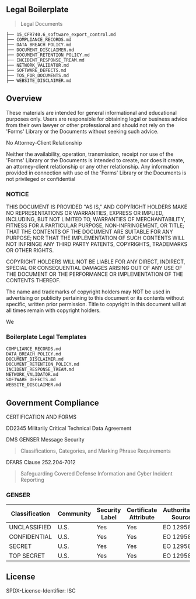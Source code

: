 ## Legal Boilerplate

> Legal Documents

```
├── 15_CFR740.6_software_export_control.md
├── COMPLIANCE_RECORDS.md
├── DATA_BREACH_POLICY.md
├── DOCUMENT_DISCLAIMER.md
├── DOCUMENT_RETENTION_POLICY.md
├── INCIDENT_RESPONSE_TREAM.md
├── NETWORK_VALIDATOR.md
├── SOFTWARE_DEFECTS.md
├── TOS_FOR_DOCUMENTS.md
├── WEBSITE_DISCLAIMER.md
```


## Overview 

These materials are intended for general informational and educational purposes only.
Users are responsible for obtaining legal or business advice from their own lawyer or
other professional and should not rely on the 'Forms' Library or the Documents without seeking such advice.

No Attorney-Client Relationship

Neither the availability, operation, transmission, receipt nor use of the 'Forms' Library or the
Documents is intended to create, nor does it create, an attorney-client relationship or any other
relationship. Any information provided in connection with use of the 'Forms' Library or the Documents
is not privileged or confidential

### NOTICE

<!-- DOCUMENT DISCLAIMER START -->

THIS DOCUMENT IS PROVIDED "AS IS," AND COPYRIGHT HOLDERS MAKE NO
REPRESENTATIONS OR WARRANTIES, EXPRESS OR IMPLIED, INCLUDING, BUT NOT LIMITED
TO, WARRANTIES OF MERCHANTABILITY, FITNESS FOR A PARTICULAR PURPOSE,
NON-INFRINGEMENT, OR TITLE; THAT THE CONTENTS OF THE DOCUMENT ARE SUITABLE FOR
ANY PURPOSE; NOR THAT THE IMPLEMENTATION OF SUCH CONTENTS WILL NOT INFRINGE
ANY THIRD PARTY PATENTS, COPYRIGHTS, TRADEMARKS OR OTHER RIGHTS.

COPYRIGHT HOLDERS WILL NOT BE LIABLE FOR ANY DIRECT, INDIRECT, SPECIAL OR
CONSEQUENTIAL DAMAGES ARISING OUT OF ANY USE OF THE DOCUMENT OR THE
PERFORMANCE OR IMPLEMENTATION OF THE CONTENTS THEREOF.

The name and trademarks of copyright holders may NOT be used in advertising or
publicity pertaining to this document or its contents without specific,
written prior permission. Title to copyright in this document will at all
times remain with copyright holders.

We

<!-- DOCUMENT DISCLAIMER END -->

### Boilerplate Legal Templates

    COMPLIANCE_RECORDS.md
    DATA_BREACH_POLICY.md
    DOCUMENT_DISCLAIMER.md
    DOCUMENT_RETENTION_POLICY.md
    INCIDENT_RESPONSE_TREAM.md
    NETWORK_VALIDATOR.md
    SOFTWARE_DEFECTS.md
    WEBSITE_DISCLAIMER.md

## Government Compliance

CERTIFICATION AND FORMS

DD2345 Militarily Critical Technical Data Agreement

DMS GENSER Message Security

> Classifications, Categories, and Marking Phrase Requirements

DFARS Clause 252.204-7012

> Safeguarding Covered Defense Information and Cyber Incident Reporting

### GENSER

| Classification | Community | Security Label | Certificate Attribute | Authoritative Source |
| -------------- | --------- | -------------- | --------------------- | -------------------- |
| UNCLASSIFIED   | U.S.      | Yes            | Yes                   | EO 12958             |
| CONFIDENTIAL   | U.S.      | Yes            | Yes                   | EO 12958             |
| SECRET         | U.S.      | Yes            | Yes                   | EO 12958             |
| TOP SECRET     | U.S.      | Yes            | Yes                   | EO 12958             |

## License

SPDX-License-Identifier: ISC

